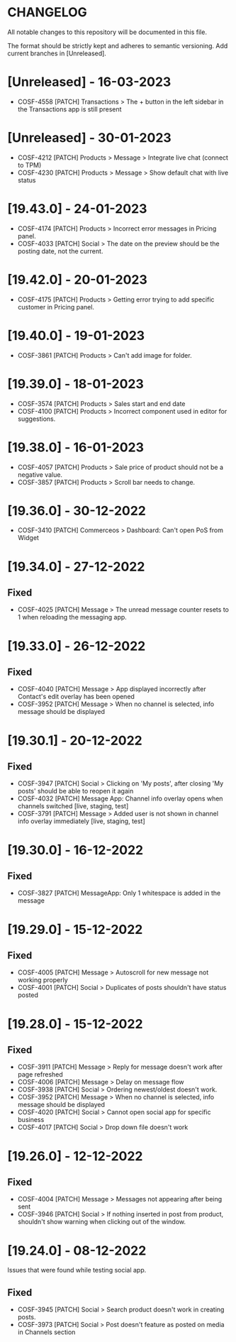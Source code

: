 # CHANGELOG

All notable changes to this repository will be documented in this file.

The format should be strictly kept and adheres to semantic versioning. Add current branches in [Unreleased].

# [Unreleased] - 16-03-2023
- COSF-4558 [PATCH] Transactions > The + button in the left sidebar in the Transactions app is still present

# [Unreleased] - 30-01-2023
- COSF-4212 [PATCH] Products > Message > Integrate live chat (connect to TPM)
- COSF-4230 [PATCH] Products > Message > Show default chat with live status

# [19.43.0] - 24-01-2023
- COSF-4174 [PATCH] Products > Incorrect error messages in Pricing panel.
- COSF-4033 [PATCH] Social > The date on the preview should be the posting date, not the current.

# [19.42.0] - 20-01-2023
- COSF-4175 [PATCH] Products > Getting error trying to add specific customer in Pricing panel.

# [19.40.0] - 19-01-2023
- COSF-3861 [PATCH] Products > Can't add image for folder.

# [19.39.0] - 18-01-2023
- COSF-3574 [PATCH] Products > Sales start and end date
- COSF-4100 [PATCH] Products > Incorrect component used in editor for suggestions.

# [19.38.0] - 16-01-2023
- COSF-4057 [PATCH] Products > Sale price of product should not be a negative value.
- COSF-3857 [PATCH] Products > Scroll bar needs to change.

# [19.36.0] - 30-12-2022
- COSF-3410 [PATCH] Commerceos > Dashboard: Can't open PoS from Widget 

# [19.34.0] - 27-12-2022
## Fixed
- COSF-4025 [PATCH] Message > The unread message counter resets to 1 when reloading the messaging app.

# [19.33.0] - 26-12-2022
## Fixed
- COSF-4040 [PATCH] Message > App displayed incorrectly after Contact's edit overlay has been opened 
- COSF-3952 [PATCH] Message > When no channel is selected, info message should be displayed


# [19.30.1] - 20-12-2022
## Fixed
- COSF-3947 [PATCH] Social > Clicking on 'My posts', after closing 'My posts' should be able to reopen it again
- COSF-4032 [PATCH] Message App: Channel info overlay opens when channels switched [live, staging, test]
- COSF-3791 [PATCH] Message > Added user is not shown in channel info overlay immediately [live, staging, test]

# [19.30.0] - 16-12-2022

## Fixed
- COSF-3827 [PATCH] MessageApp: Only 1 whitespace is added in the message

# [19.29.0] - 15-12-2022

## Fixed
- COSF-4005 [PATCH] Message > Autoscroll for new message not working properly
- COSF-4001 [PATCH] Social > Duplicates of posts shouldn't have status posted

# [19.28.0] - 15-12-2022

## Fixed
- COSF-3911 [PATCH] Message > Reply for message doesn't work after page refreshed
- COSF-4006 [PATCH] Message > Delay on message flow
- COSF-3938 [PATCH] Social > Ordering newest/oldest doesn't work.
- COSF-3952 [PATCH] Message > When no channel is selected, info message should be displayed
- COSF-4020 [PATCH] Social > Cannot open social app for specific business
- COSF-4017 [PATCH] Social > Drop down file doesn't work

# [19.26.0] - 12-12-2022

## Fixed
- COSF-4004 [PATCH] Message > Messages not appearing after being sent
- COSF-3946 [PATCH] Social > If nothing inserted in post from product, shouldn't show warning when clicking out of the window.

# [19.24.0] - 08-12-2022

Issues that were found while testing social app.

## Fixed
- COSF-3945 [PATCH] Social > Search product doesn't work in creating posts.
- COSF-3973 [PATCH] Social > Post doesn't feature as posted on media in Channels section
